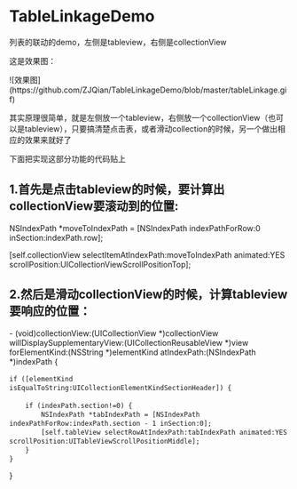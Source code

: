 # TableLinkageDemo
列表的联动的demo，左侧是tableview，右侧是collectionView
<p>这是效果图：</p>
![效果图](https://github.com/ZJQian/TableLinkageDemo/blob/master/tableLinkage.gif)

<p>其实原理很简单，就是左侧放一个tableview，右侧放一个collectionView（也可以是tableview），只要搞清楚点击表，或者滑动collection的时候，另一个做出相应的效果来就好了</p>

<p>下面把实现这部分功能的代码贴上</p>

<h2>1.首先是点击tableview的时候，要计算出collectionView要滚动到的位置:</h2>

<p>NSIndexPath *moveToIndexPath = [NSIndexPath indexPathForRow:0 inSection:indexPath.row];</p>
<p>[self.collectionView selectItemAtIndexPath:moveToIndexPath animated:YES scrollPosition:UICollectionViewScrollPositionTop];</p>
<h2>2.然后是滑动collectionView的时候，计算tableview要响应的位置：</h2>
<p>- (void)collectionView:(UICollectionView *)collectionView willDisplaySupplementaryView:(UICollectionReusableView *)view forElementKind:(NSString *)elementKind atIndexPath:(NSIndexPath *)indexPath {

    if ([elementKind isEqualToString:UICollectionElementKindSectionHeader]) {

        if (indexPath.section!=0) {
            NSIndexPath *tabIndexPath = [NSIndexPath indexPathForRow:indexPath.section - 1 inSection:0];
            [self.tableView selectRowAtIndexPath:tabIndexPath animated:YES scrollPosition:UITableViewScrollPositionMiddle];
        }
    }
}
</p>
